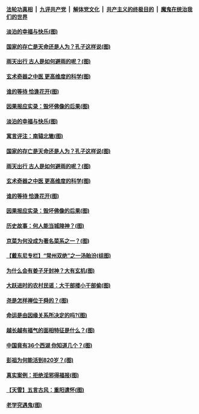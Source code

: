 

####  [法轮功真相](../../../../basic/blob/master/README.md?t=11030031) &nbsp;|&nbsp; [九评共产党](../../../../9ping.md/blob/master/README.md?t=11030031) &nbsp;|&nbsp; [解体党文化](../../../../jtdwh.md/blob/master/README.md?t=11030031)  &nbsp;|&nbsp; [共产主义的终极目的](../../../../gczydzjmd.md/blob/master/README.md?t=11030031) &nbsp;|&nbsp; [魔鬼在统治我们的世界](../../../../mgztzwmdsj.md/blob/master/README.md?t=11030031) 

#### [淡泊的幸福与快乐(图)](../pages/p7/950925.md?t=11030031) 

#### [国家的存亡是天命还是人为？孔子这样说(图)](../pages/p7/951122.md?t=11030031) 

#### [雨天出行 古人是如何避雨的呢？(图)](../pages/p7/951045.md?t=11030031) 

#### [玄术奇器之中医 更高维度的科学(图)](../pages/p7/948470.md?t=11030031) 

#### [谁的等待 恰逢花开(图)](../pages/p7/950265.md?t=11030031) 

#### [因果报应实录：毁坏佛像的后果(图)](../pages/p7/951012.md?t=11030031) 

#### [淡泊的幸福与快乐(图)](../pages/p7/950925.md?t=11030031) 

#### [寓言评注：南辕北辙(图)](../pages/p7/950748.md?t=11030031) 

#### [国家的存亡是天命还是人为？孔子这样说(图)](../pages/p7/951122.md?t=11030031) 

#### [雨天出行 古人是如何避雨的呢？(图)](../pages/p7/951045.md?t=11030031) 

#### [玄术奇器之中医 更高维度的科学(图)](../pages/p7/948470.md?t=11030031) 

#### [谁的等待 恰逢花开(图)](../pages/p7/950265.md?t=11030031) 

#### [因果报应实录：毁坏佛像的后果(图)](../pages/p7/951012.md?t=11030031) 

#### [历史故事：何人能当城隍神？(图)](../pages/p7/950928.md?t=11030031) 

#### [京菜为何没成为著名菜系之一？(图)](../pages/p7/950686.md?t=11030031) 

#### [【戴东尼专栏】“常州双绝”之一汤贻汾(组图)](../pages/p7/943912.md?t=11030031) 

#### [为什么会有姜子牙封神？大有玄机(图)](../pages/p7/950845.md?t=11030031) 

#### [大跃进时的农村民谣：大干部搂小干部偷(图)](../pages/p7/950683.md?t=11030031) 

#### [尧是怎样禅位于舜的？(图)](../pages/p7/950688.md?t=11030031) 

#### [命运是由因缘关系所决定的吗?(图)](../pages/p7/950681.md?t=11030031) 

#### [越长越有福气的面相特征是什么？(图)](../pages/p7/950262.md?t=11030031) 

#### [中国竟有36个西湖 你知道几个？(图)](../pages/p7/950707.md?t=11030031) 

#### [彭祖为何能活到820岁？(图)](../pages/p7/950572.md?t=11030031) 

#### [真实案例：拒绝淫邪得福报(图)](../pages/p7/950565.md?t=11030031) 

#### [【天雪】五言古风：重阳遣怀(图)](../pages/p7/950567.md?t=11030031) 

#### [老学究遇鬼(图)](../pages/p7/948976.md?t=11030031) 

